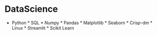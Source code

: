 # DataScience 

* Python * SQL * Numpy * Pandas * Matplotlib * Seaborn * Crisp-dm * Linux * Streamlit * Scikit Learn
